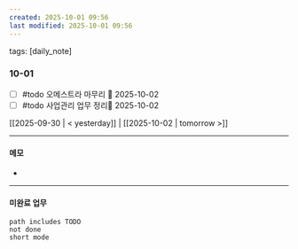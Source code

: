 ```yaml
---
created: 2025-10-01 09:56
last modified: 2025-10-01 09:56
---
```

tags: [daily_note]

### 10-01
- [ ] #todo 오메스트라 마무리 📅 2025-10-02 
- [ ] #todo 사업관리 업무 정리📅 2025-10-02 

[[2025-09-30 | < yesterday]] | [[2025-10-02 | tomorrow >]]

---
#### 메모
-  

---

#### 미완료 업무
```tasks
path includes TODO
not done
short mode
```
